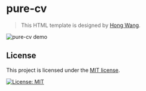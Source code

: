 # pure-cv
> This HTML template is designed by [Hong Wang](https://github.com/H0NGWANG/).

![pure-cv demo](https://h0ngwang.github.io/pure-cv/)

## License
This project is licensed under the [MIT license](https://github.com/H0NGWANG/pure-cv/blob/master/LICENSE).

[![License: MIT](https://img.shields.io/badge/License-MIT-yellow.svg)](https://github.com/H0NGWANG/pure-cv/blob/master/LICENSE)
